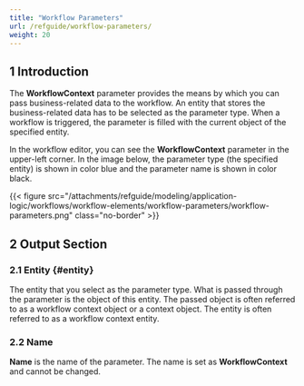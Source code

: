 ```yaml
---
title: "Workflow Parameters"
url: /refguide/workflow-parameters/
weight: 20
---
```


## 1 Introduction

The **WorkflowContext** parameter provides the means by which you can pass business-related data to the workflow. An entity that stores the business-related data has to be selected as the parameter type. When a workflow is triggered, the parameter is filled with the current object of the specified entity.

In the workflow editor, you can see the **WorkflowContext** parameter in the upper-left corner. In the image below, the parameter type (the specified entity) is shown in color blue and the parameter name is shown in color black.

{{< figure src="/attachments/refguide/modeling/application-logic/workflows/workflow-elements/workflow-parameters/workflow-parameters.png" class="no-border" >}}

## 2 Output Section

### 2.1 Entity {#entity}

The entity that you select as the parameter type. What is passed through the parameter is the object of this entity. The passed object is often referred to as a workflow context object or a context object. The entity is often referred to as a workflow context entity.

### 2.2 Name

**Name** is the name of the parameter. The name is set as **WorkflowContext** and cannot be changed. 
